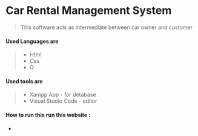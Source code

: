 # Car Rental Management System

> This  software acts as intermediate between car owner and customer


#### Used Languages are 
> * Html 
> * Css
> * O


#### Used tools are 
> * Xampp App          - for detabase
> * Visual Studio Code  - editor

#### How to run this run this website :

*
